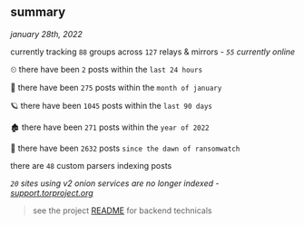 
## summary
_january 28th, 2022_

currently tracking `88` groups across `127` relays & mirrors - _`55` currently online_

⏲ there have been `2` posts within the `last 24 hours`

🦈 there have been `275` posts within the `month of january`

🪐 there have been `1045` posts within the `last 90 days`

🏚 there have been `271` posts within the `year of 2022`

🦕 there have been `2632` posts `since the dawn of ransomwatch`

there are `48` custom parsers indexing posts

_`20` sites using v2 onion services are no longer indexed - [support.torproject.org](https://support.torproject.org/onionservices/v2-deprecation/)_

> see the project [README](https://github.com/thetanz/ransomwatch#ransomwatch--) for backend technicals
